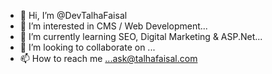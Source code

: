 - 👋 Hi, I’m @DevTalhaFaisal
- 👀 I’m interested in CMS / Web Development...
- 🌱 I’m currently learning  SEO, Digital Marketing & ASP.Net...
- 💞️ I’m looking to collaborate on ...
- 📫 How to reach me ...ask@talhafaisal.com

<!---
DevTalhaFaisal/DevTalhaFaisal is a ✨ special ✨ repository because its `README.md` (this file) appears on your GitHub profile.
You can click the Preview link to take a look at your changes.
--->
